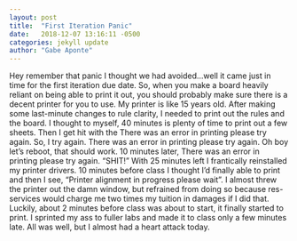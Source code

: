 ```yaml
---
layout: post
title:  "First Iteration Panic"
date:   2018-12-07 13:16:11 -0500
categories: jekyll update
author: "Gabe Aponte"
--- 
```


Hey remember that panic I thought we had avoided…well it came just in time for the first iteration due date. So, when you make a board heavily reliant on being able to print it out, you should probably make sure there is a decent printer for you to use. My printer is like 15 years old. After making some last-minute changes to rule clarity, I needed to print out the rules and the board. I thought to myself, 40 minutes is plenty of time to print out a few sheets. Then I get hit with the There was an error in printing please try again. So, I try again. There was an error in printing please try again. Oh boy let’s reboot, that should work. 10 minutes later, There was an error in printing please try again. “SHIT!” With 25 minutes left I frantically reinstalled my printer drivers. 10 minutes before class I thought I’d finally able to print and then I see, “Printer alignment in progress please wait”. I almost threw the printer out the damn window, but refrained from doing so because res-services would charge me two times my tuition in damages if I did that. Luckily, about 2 minutes before class was about to start, it finally started to print. I sprinted my ass to fuller labs and made it to class only a few minutes late. All was well, but I almost had a heart attack today.
